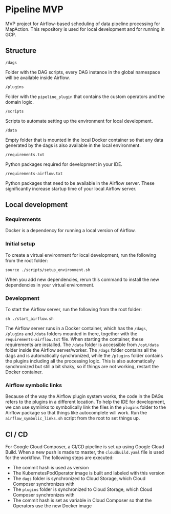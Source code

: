 # Pipeline MVP

MVP project for Airflow-based scheduling of data pipeline processing for MapAction. This repository is used for local development and for running in GCP.

## Structure

`/dags`

Folder with the DAG scripts, every DAG instance in the global namespace will be available inside Airflow.

`/plugins`

Folder with the `pipeline_plugin` that contains the custom operators and the domain logic.

`/scripts`

Scripts to automate setting up the environment for local development.

`/data`

Empty folder that is mounted in the local Docker container so that any data generated by the dags is also available in the local environment.

`/requirements.txt`

Python packages required for development in your IDE.

`/requirements-airflow.txt`

Python packages that need to be available in the Airflow server. These significantly increase startup time of your local Airflow server.

## Local development

### Requirements

Docker is a dependency for running a local version of Airflow.

### Initial setup

To create a virtual environment for local development, run the following from the root folder:

`source ./scripts/setup_environment.sh`

When you add new dependencies, rerun this command to install the new dependencies in your virtual environment.

### Development

To start the Airflow server, run the following from the root folder:

`sh ./start_airflow.sh`

The Airflow server runs in a Docker container, which has the `/dags`, `/plugins` and `/data` folders mounted in there, together with the `requirements-airflow.txt` file. When starting the container, these requirements are installed. The `/data` folder is accessible from `/opt/data` folder inside the Airflow server/worker. The `/dags` folder contains all the dags and is automatically synchronized, while the `/plugins` folder contains the plugins including all the processing logic. This is also automatically synchronized but still a bit shaky, so if things are not working, restart the Docker container.

### Airflow symbolic links

Because of the way the Airflow plugin system works, the code in the DAGs refers to the plugins in a different location. To help the IDE for development, we can use symlinks to symbolically link the files in the `plugins` folder to the Airflow package so that things like autocomplete will work. Run the `airflow_symbolic_links.sh` script from the root to set things up.

## CI / CD

For Google Cloud Composer, a CI/CD pipeline is set up using Google Cloud Build. When a new push is made to master, the `cloudbuild.yaml` file is used for the workflow. The following steps are executed:

- The commit hash is used as version
- The KubernetesPodOperator image is built and labeled with this version
- The `dags` folder is synchronized to Cloud Storage, which Cloud Composer synchronizes with
- The `plugins` folder is synchronized to Cloud Storage, which Cloud Composer synchronizes with
- The commit hash is set as variable in Cloud Composer so that the Operators use the new Docker image
